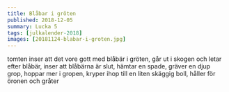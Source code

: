 ```yaml
---
title: Blåbar i gröten
published: 2018-12-05
summary: Lucka 5
tags: [julkalender-2018]
images: [20181124-blabar-i-groten.jpg]
---
```


tomten inser att det vore gott med blåbär i gröten, går ut i skogen och letar efter blåbär, inser att blåbärna är slut, hämtar en spade, gräver en djup grop, hoppar mer i gropen, kryper ihop till en liten skäggig boll, håller för öronen och gråter
